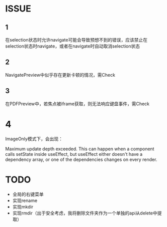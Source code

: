 # ISSUE


## 1 

在selection状态时允许navigate可能会导致预想不到的错误，应该禁止在selection状态时navigate，或者在navigate时自动取消selection状态

## 2

NavigatePreview中似乎存在更新卡顿的情况，需Check

## 3

在PDFPreview中，若焦点被iframe获取，则无法响应键盘事件，需Check

# 4

ImageOnly模式下，会出现：

Maximum update depth exceeded. This can happen when a component calls setState inside useEffect, but useEffect either doesn't have a dependency array, or one of the dependencies changes on every render.

# TODO

- 全局的右键菜单
- 实现rename
- 实现mkdir
- 实现rmdir（出于安全考虑，我将删除文件夹作为一个单独的api从delete中提取）